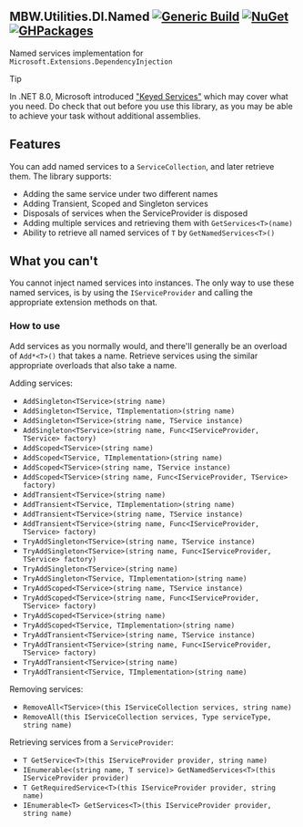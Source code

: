 ## MBW.Utilities.DI.Named [![Generic Build](https://github.com/LordMike/MBW.Utilities.DI.Named/actions/workflows/dotnet.yml/badge.svg)](https://github.com/LordMike/MBW.Utilities.DI.Named/actions/workflows/dotnet.yml) [![NuGet](https://img.shields.io/nuget/v/MBW.Utilities.DI.Named.svg)](https://www.nuget.org/packages/MBW.Utilities.DI.Named) [![GHPackages](https://img.shields.io/badge/package-alpha-green)](https://github.com/LordMike/MBW.Utilities.DI.Named/packages/690356)

Named services implementation for `Microsoft.Extensions.DependencyInjection`

> [!TIP]
> In .NET 8.0, Microsoft introduced ["Keyed Services"](https://learn.microsoft.com/en-us/aspnet/core/fundamentals/dependency-injection?view=aspnetcore-8.0#keyed-services) which may cover what you need. Do check that out before you use this library, as you may be able to achieve your task without additional assemblies.

## Features

You can add named services to a `ServiceCollection`, and later retrieve them. The library supports:

* Adding the same service under two different names
* Adding Transient, Scoped and Singleton services
* Disposals of services when the ServiceProvider is disposed
* Adding multiple services and retrieving them with `GetServices<T>(name)`
* Ability to retrieve all named services of `T` by `GetNamedServices<T>()`

## What you can't

You cannot inject named services into instances. The only way to use these named services, is by using the `IServiceProvider` and calling the appropriate extension methods on that.

### How to use

Add services as you normally would, and there'll generally be an overload of `Add*<T>()` that takes a name. Retrieve services using the similar appropriate overloads that also take a name.

Adding services:

* `AddSingleton<TService>(string name)`
* `AddSingleton<TService, TImplementation>(string name)`
* `AddSingleton<TService>(string name, TService instance)`
* `AddSingleton<TService>(string name, Func<IServiceProvider, TService> factory)`
* `AddScoped<TService>(string name)`
* `AddScoped<TService, TImplementation>(string name)`
* `AddScoped<TService>(string name, TService instance)`
* `AddScoped<TService>(string name, Func<IServiceProvider, TService> factory)`
* `AddTransient<TService>(string name)`
* `AddTransient<TService, TImplementation>(string name)`
* `AddTransient<TService>(string name, TService instance)`
* `AddTransient<TService>(string name, Func<IServiceProvider, TService> factory)`
* `TryAddSingleton<TService>(string name, TService instance)`
* `TryAddSingleton<TService>(string name, Func<IServiceProvider, TService> factory)`
* `TryAddSingleton<TService>(string name)`
* `TryAddSingleton<TService, TImplementation>(string name)`
* `TryAddScoped<TService>(string name, TService instance)`
* `TryAddScoped<TService>(string name, Func<IServiceProvider, TService> factory)`
* `TryAddScoped<TService>(string name)`
* `TryAddScoped<TService, TImplementation>(string name)`
* `TryAddTransient<TService>(string name, TService instance)`
* `TryAddTransient<TService>(string name, Func<IServiceProvider, TService> factory)`
* `TryAddTransient<TService>(string name)`
* `TryAddTransient<TService, TImplementation>(string name)`

Removing services:

* `RemoveAll<TService>(this IServiceCollection services, string name)`
* `RemoveAll(this IServiceCollection services, Type serviceType, string name)`

Retrieving services from a `ServiceProvider`:

* `T GetService<T>(this IServiceProvider provider, string name)`
* `IEnumerable<(string name, T service)> GetNamedServices<T>(this IServiceProvider provider)`
* `T GetRequiredService<T>(this IServiceProvider provider, string name)`
* `IEnumerable<T> GetServices<T>(this IServiceProvider provider, string name)`

